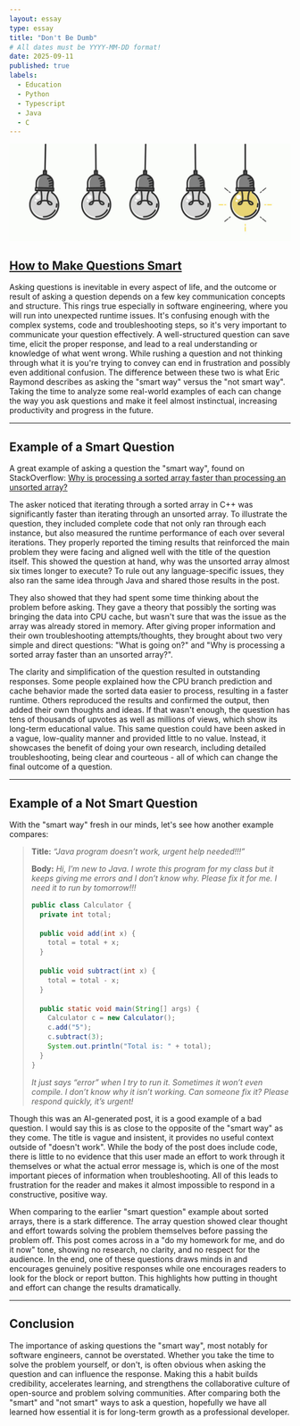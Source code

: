```yaml
---
layout: essay
type: essay
title: "Don't Be Dumb"
# All dates must be YYYY-MM-DD format!
date: 2025-09-11
published: true
labels:
  - Education
  - Python
  - Typescript
  - Java
  - C
---
```



<div class="essay-page">
  <img src="../img/essays/lightbulbs3.jpg" class="essay-header-img" alt="Light Bulbs">
</div>

<div class="text-center">
  <h2 style="text-decoration: underline;"> How to Make Questions Smart </h2>
</div>

Asking questions is inevitable in every aspect of life, and the outcome or result of asking a question depends on a few key communication concepts and structure. This rings true especially in software engineering, where you will run into unexpected runtime issues. It's confusing enough with the complex systems, code and troubleshooting steps, so it's very important to communicate your question effectively. A well-structured question can save time, elicit the proper response, and lead to a real understanding or knowledge of what went wrong. While rushing a question and not thinking through what it is you're trying to convey can end in frustration and possibly even additional confusion. The difference between these two is what Eric Raymond describes as asking the "smart way" versus the "not smart way". Taking the time to analyze some real-world examples of each can change the way you ask questions and make it feel almost instinctual, increasing productivity and progress in the future.

---

<div class="text-center">
  <h2> Example of a Smart Question </h2>
</div>

A great example of asking a question the "smart way", found on StackOverflow: [Why is processing a sorted array faster than processing an unsorted array?](https://stackoverflow.com/questions/11227809/why-is-processing-a-sorted-array-faster-than-processing-an-unsorted-array)

The asker noticed that iterating through a sorted array in C++ was significantly faster than iterating through an unsorted array. To illustrate the question, they included complete code that not only ran through each instance, but also measured the runtime performance of each over several iterations. They properly reported the timing results that reinforced the main problem they were facing and aligned well with the title of the question itself. This showed the question at hand, why was the unsorted array almost six times longer to execute? To rule out any language-specific issues, they also ran the same idea through Java and shared those results in the post.

They also showed that they had spent some time thinking about the problem before asking. They gave a theory that possibly the sorting was bringing the data into CPU cache, but wasn't sure that was the issue as the array was already stored in memory. After giving proper information and their own troubleshooting attempts/thoughts, they brought about two very simple and direct questions: "What is going on?" and "Why is processing a sorted array faster than an unsorted array?".

The clarity and simplification of the question resulted in outstanding responses. Some people explained how the CPU branch prediction and cache behavior made the sorted data easier to process, resulting in a faster runtime. Others reproduced the results and confirmed the output, then added their own thoughts and ideas. If that wasn't enough, the question has tens of thousands of upvotes as well as millions of views, which show its long-term educational value. This same question could have been asked in a vague, low-quality manner and provided little to no value. Instead, it showcases the benefit of doing your own research, including detailed troubleshooting, being clear and courteous - all of which can change the final outcome of a question.

---

<div class="text-center">
  <h2> Example of a Not Smart Question </h2>
</div>

With the "smart way" fresh in our minds, let's see how another example compares:

> **Title:** *“Java program doesn’t work, urgent help needed!!!”*  
>   
> **Body:** 
> *Hi, I’m new to Java. I wrote this program for my class but it keeps giving me errors and I don’t know why. Please fix it for me. I need it to run by tomorrow!!!*
>   
> ```java
> public class Calculator {
>   private int total;
> 
>   public void add(int x) {
>     total = total + x;
>   }
> 
>   public void subtract(int x) {
>     total = total - x;
>   }
> 
>   public static void main(String[] args) {
>     Calculator c = new Calculator();
>     c.add("5");
>     c.subtract(3);
>     System.out.println("Total is: " + total);
>   }
> }
> ```
>   
> *It just says “error” when I try to run it. Sometimes it won’t even compile. I don’t know why it isn’t working. Can someone fix it? Please respond quickly, it’s urgent!*

Though this was an AI-generated post, it is a good example of a bad question. I would say this is as close to the opposite of the "smart way" as they come. The title is vague and insistent, it provides no useful context outside of "doesn't work". While the body of the post does include code, there is little to no evidence that this user made an effort to work through it themselves or what the actual error message is, which is one of the most important pieces of information when troubleshooting. All of this leads to frustration for the reader and makes it almost impossible to respond in a constructive, positive way.

When comparing to the earlier "smart question" example about sorted arrays, there is a stark difference. The array question showed clear thought and effort towards solving the problem themselves before passing the problem off. This post comes across in a "do my homework for me, and do it now" tone, showing no research, no clarity, and no respect for the audience. In the end, one of these questions draws minds in and encourages genuinely positive responses while one encourages readers to look for the block or report button. This highlights how putting in thought and effort can change the results dramatically.

---

<div class="text-center">
  <h2> Conclusion </h2>
</div>

The importance of asking questions the "smart way", most notably for software engineers, cannot be overstated. Whether you take the time to solve the problem yourself, or don't, is often obvious when asking the question and can influence the response. Making this a habit builds credibility, accelerates learning, and strengthens the collaborative culture of open-source and problem solving communities. After comparing both the "smart" and "not smart" ways to ask a question, hopefully we have all learned how essential it is for long-term growth as a professional developer.
